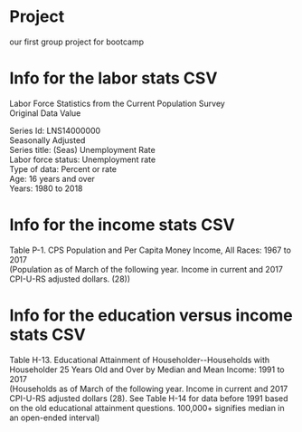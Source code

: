 # Project
our first group project for bootcamp

# Info for the labor stats CSV
Labor Force Statistics from the Current Population Survey					
Original Data Value					
					
Series Id:	LNS14000000				
Seasonally Adjusted					
Series title:	(Seas) Unemployment Rate				
Labor force status:	Unemployment rate				
Type of data:	Percent or rate				
Age:	16 years and over				
Years:	1980 to 2018	

# Info for the income stats CSV

Table P-1. CPS Population and Per Capita Money Income, All Races: 1967 to 2017			
(Population as of March of the following year.  Income in current and 2017 CPI-U-RS adjusted dollars. (28))			

# Info for the education versus income stats CSV

Table H-13. Educational Attainment of Householder--Households with Householder 25 Years Old and Over by Median and Mean Income: 1991 to 2017					
(Households as of March of the following year.  Income in current and 2017 CPI-U-RS adjusted dollars (28). See Table H-14 for data before 1991 based on the old educational attainment questions.  100,000+ signifies median in an open-ended interval)					
